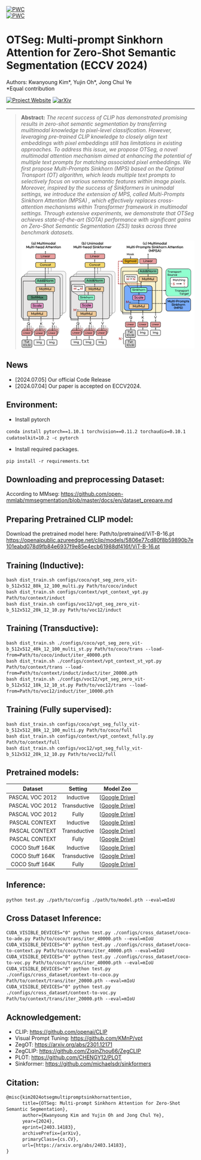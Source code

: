 [![PWC](https://img.shields.io/endpoint.svg?url=https://paperswithcode.com/badge/otseg-multi-prompt-sinkhorn-attention-for/zero-shot-semantic-segmentation-on-pascal-voc)](https://paperswithcode.com/sota/zero-shot-semantic-segmentation-on-pascal-voc?p=otseg-multi-prompt-sinkhorn-attention-for)<br>
[![PWC](https://img.shields.io/endpoint.svg?url=https://paperswithcode.com/badge/otseg-multi-prompt-sinkhorn-attention-for/zero-shot-semantic-segmentation-on-coco-stuff)](https://paperswithcode.com/sota/zero-shot-semantic-segmentation-on-coco-stuff?p=otseg-multi-prompt-sinkhorn-attention-for)<br>




# OTSeg: Multi-prompt Sinkhorn Attention for Zero-Shot Semantic Segmentation (ECCV 2024)

Authors: Kwanyoung Kim*, Yujin Oh*, Jong Chul Ye   
*Equal contribution

[![Project Website](https://img.shields.io/badge/Project-Website-orange)](https://cubeyoung.github.io/OTSeg_project/)
[![arXiv](https://img.shields.io/badge/arXiv-2312.00845-b31b1b.svg)](https://arxiv.org/pdf/2403.14183)

---

> **Abstract:** *The recent success of CLIP has demonstrated promising results in zero-shot semantic segmentation by transferring muiltimodal knowledge to pixel-level classification. However, leveraging pre-trained CLIP knowledge to closely align text embeddings with pixel embeddings still has limitations in existing approaches. To address this issue, we propose OTSeg, a novel multimodal attention mechanism aimed at enhancing the potential of multiple text prompts for matching associated pixel embeddings. We first propose Multi-Prompts Sinkhorn (MPS) based on the Optimal Transport (OT) algorithm, which leads multiple text prompts to selectively focus on various semantic features within image pixels. Moreover, inspired by the success of Sinkformers in unimodal settings, we introduce the extension of MPS, called Multi-Prompts Sinkhorn Attention (MPSA) , which effectively replaces cross-attention mechanisms within Transformer framework in multimodal settings. Through extensive experiments, we demonstrate that OTSeg achieves state-of-the-art (SOTA) performance with significant gains on Zero-Shot Semantic Segmentation (ZS3) tasks across three benchmark datasets.* 
>
> <p align="center">
> <img width="800" src="figs/OT-attention.png">
> </p>

## News
* [2024.07.05] Our official Code Release
* [2024.07.04] Our paper is accepted on ECCV2024. 

## Environment:

- Install pytorch

 `conda install pytorch==1.10.1 torchvision==0.11.2 torchaudio=0.10.1 cudatoolkit=10.2 -c pytorch`

- Install required packages.

 `pip install -r requirements.txt`

## Downloading and preprocessing Dataset:
According to MMseg: https://github.com/open-mmlab/mmsegmentation/blob/master/docs/en/dataset_prepare.md

## Preparing Pretrained CLIP model:
Download the pretrained model here: Path/to/pretrained/ViT-B-16.pt
https://openaipublic.azureedge.net/clip/models/5806e77cd80f8b59890b7e101eabd078d9fb84e6937f9e85e4ecb61988df416f/ViT-B-16.pt

## Training (Inductive):
 ```shell
 bash dist_train.sh configs/coco/vpt_seg_zero_vit-b_512x512_80k_12_100_multi.py Path/to/coco/induct
 bash dist_train.sh configs/context/vpt_context_vpt.py Path/to/context/induct
 bash dist_train.sh configs/voc12/vpt_seg_zero_vit-b_512x512_20k_12_10.py Path/to/voc12/induct
 ```

## Training (Transductive):
 ```shell
 bash dist_train.sh ./configs/coco/vpt_seg_zero_vit-b_512x512_40k_12_100_multi_st.py Path/to/coco/trans --load-from=Path/to/coco/induct/iter_40000.pth
 bash dist_train.sh ./configs/context/vpt_context_st_vpt.py Path/to/context/trans --load-from=Path/to/context/induct/induct/iter_20000.pth
 bash dist_train.sh ./configs/voc12/vpt_seg_zero_vit-b_512x512_10k_12_10_st.py Path/to/voc12/trans --load-from=Path/to/voc12/induct/iter_10000.pth
 ```

## Training (Fully supervised):
 ```shell
 bash dist_train.sh configs/coco/vpt_seg_fully_vit-b_512x512_80k_12_100_multi.py Path/to/coco/full
 bash dist_train.sh configs/context/vpt_context_fully.py Path/to/context/full
 bash dist_train.sh configs/voc12/vpt_seg_fully_vit-b_512x512_20k_12_10.py Path/to/voc12/full
 ```

## Pretrained models:

|     Dataset     |   Setting    |    Model Zoo   |
| :-------------: | :---------:  | :----------------------------------------------------------: |
| PASCAL VOC 2012 |  Inductive   |  [[Google Drive](https://drive.google.com/file/d/1UjyrFxQ0TTSDiQYse5MxAvHVyhJpqgMA/view?usp=drive_link)] |
| PASCAL VOC 2012 | Transductive |  [[Google Drive](https://drive.google.com/file/d/1SPXHxDl7znsOqUi9APnl3qx9BvmUbfny/view?usp=drive_link)] |
| PASCAL VOC 2012 |    Fully     |  [[Google Drive](https://drive.google.com/file/d/1SPXHxDl7znsOqUi9APnl3qx9BvmUbfny/view?usp=drive_link)] |
| PASCAL CONTEXT  |  Inductive   |  [[Google Drive](https://drive.google.com/file/d/1ZtNRtUR4fnl1b-oTc44v5HhmXhyx_w4-/view?usp=drive_link)] |
| PASCAL CONTEXT  | Transductive |  [[Google Drive](https://drive.google.com/file/d/1AZspmBiyjeOzMg5Aq165CcPz3ZLA-_BS/view?usp=drive_link)] |
| PASCAL CONTEXT  |    Fully     |  [[Google Drive](https://drive.google.com/file/d/1wTAC7uACPV66VEtlh0qzRMXmNN9mk5gU/view?usp=drive_link)] |
| COCO Stuff 164K |  Inductive   |  [[Google Drive](https://drive.google.com/file/d/11t3cnRicO9esJrvRjx5O4jL_1v1FDPa8/view?usp=drive_link)] |
| COCO Stuff 164K | Transductive |  [[Google Drive](https://drive.google.com/file/d/1BhxxmuW0R7Pyt2Ty4ERzg9lkKbZQmUY0/view?usp=drive_link)] |
| COCO Stuff 164K |    Fully     |  [[Google Drive](https://drive.google.com/file/d/1j4dDVz4hWUum68AdQC2n5FDkrstY-zhI/view?usp=drive_link)] |

## Inference:
 `python test.py ./path/to/config ./path/to/model.pth --eval=mIoU`

## Cross Dataset Inference:
```shell
CUDA_VISIBLE_DEVICES="0" python test.py ./configs/cross_dataset/coco-to-ade.py Path/to/coco/trans/iter_40000.pth --eval=mIoU
CUDA_VISIBLE_DEVICES="0" python test.py ./configs/cross_dataset/coco-to-context.py Path/to/coco/trans/iter_40000.pth --eval=mIoU
CUDA_VISIBLE_DEVICES="0" python test.py ./configs/cross_dataset/coco-to-voc.py Path/to/coco/trans/iter_40000.pth --eval=mIoU
CUDA_VISIBLE_DEVICES="0" python test.py ./configs/cross_dataset/context-to-coco.py Path/to/context/trans/iter_20000.pth --eval=mIoU
CUDA_VISIBLE_DEVICES="0" python test.py ./configs/cross_dataset/context-to-voc.py Path/to/context/trans/iter_20000.pth --eval=mIoU
```

## Acknowledgement:
 - CLIP:  https://github.com/openai/CLIP
 - Visual Prompt Tuning: https://github.com/KMnP/vpt
 - ZegOT: https://arxiv.org/abs/2301.12171
 - ZegCLIP: https://github.com/ZiqinZhou66/ZegCLIP
 - PLOT: https://github.com/CHENGY12/PLOT
 - Sinkformer: https://github.com/michaelsdr/sinkformers
 
## Citation:
```
@misc{kim2024otsegmultipromptsinkhornattention,
      title={OTSeg: Multi-prompt Sinkhorn Attention for Zero-Shot Semantic Segmentation}, 
      author={Kwanyoung Kim and Yujin Oh and Jong Chul Ye},
      year={2024},
      eprint={2403.14183},
      archivePrefix={arXiv},
      primaryClass={cs.CV},
      url={https://arxiv.org/abs/2403.14183}, 
}
```
